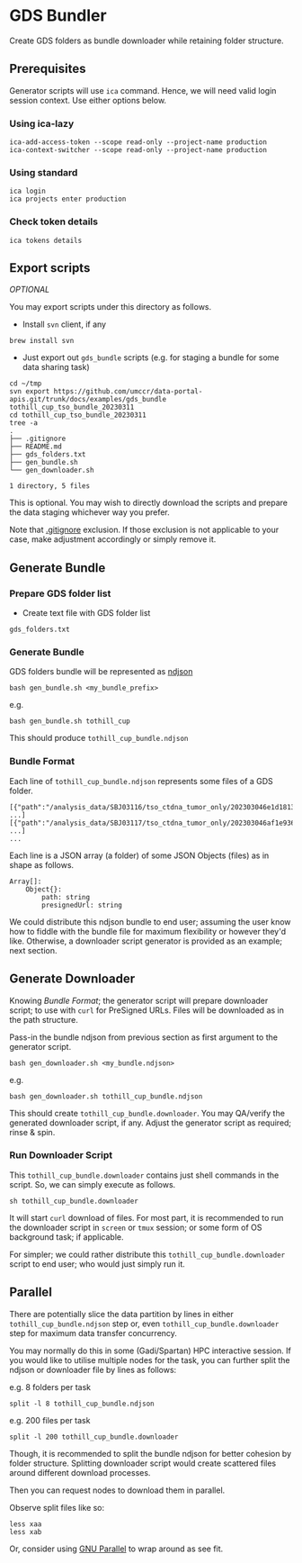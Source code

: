# GDS Bundler

Create GDS folders as bundle downloader while retaining folder structure.

## Prerequisites

Generator scripts will use `ica` command. Hence, we will need valid login session context. Use either options below.

### Using ica-lazy

```
ica-add-access-token --scope read-only --project-name production
ica-context-switcher --scope read-only --project-name production
```

### Using standard

```
ica login
ica projects enter production
```

### Check token details

```
ica tokens details
```

## Export scripts

_OPTIONAL_

You may export scripts under this directory as follows. 

- Install `svn` client, if any
```
brew install svn
```

- Just export out `gds_bundle` scripts (e.g. for staging a bundle for some data sharing task)
```
cd ~/tmp
svn export https://github.com/umccr/data-portal-apis.git/trunk/docs/examples/gds_bundle tothill_cup_tso_bundle_20230311
cd tothill_cup_tso_bundle_20230311
tree -a
.
├── .gitignore
├── README.md
├── gds_folders.txt
├── gen_bundle.sh
└── gen_downloader.sh

1 directory, 5 files
```

This is optional. You may wish to directly download the scripts and prepare the data staging whichever way you prefer.

Note that [.gitignore](.gitignore) exclusion. If those exclusion is not applicable to your case, make adjustment accordingly or simply remove it. 

## Generate Bundle

### Prepare GDS folder list

- Create text file with GDS folder list
```
gds_folders.txt
```

### Generate Bundle

GDS folders bundle will be represented as [ndjson](http://ndjson.org/)

```
bash gen_bundle.sh <my_bundle_prefix>
```

e.g.

```
bash gen_bundle.sh tothill_cup
```

This should produce `tothill_cup_bundle.ndjson`

### Bundle Format

Each line of `tothill_cup_bundle.ndjson` represents some files of a GDS folder.

```
[{"path":"/analysis_data/SBJ03116/tso_ctdna_tumor_only/202303046e1d1813/L2300278/Results/MetricsOutput.tsv","presignedUrl":"https://..."}, ...]
[{"path":"/analysis_data/SBJ03117/tso_ctdna_tumor_only/202303046af1e936/L2300280/Results/MetricsOutput.tsv","presignedUrl":"https://..."}, ...]
...
```

Each line is a JSON array (a folder) of some JSON Objects (files) as in shape as follows.

```
Array[]:
    Object{}:
        path: string
        presignedUrl: string
```

We could distribute this ndjson bundle to end user; assuming the user know how to fiddle with the bundle file for maximum flexibility or however they'd like. Otherwise, a downloader script generator is provided as an example; next section.

## Generate Downloader

Knowing _Bundle Format_; the generator script will prepare downloader script; to use with `curl` for PreSigned URLs. Files will be downloaded as in the path structure.

Pass-in the bundle ndjson from previous section as first argument to the generator script.

```
bash gen_downloader.sh <my_bundle.ndjson>
```

e.g.

```
bash gen_downloader.sh tothill_cup_bundle.ndjson
```

This should create `tothill_cup_bundle.downloader`. You may QA/verify the generated downloader script, if any. Adjust the generator script as required; rinse & spin.

### Run Downloader Script

This `tothill_cup_bundle.downloader` contains just shell commands in the script. So, we can simply execute as follows.

```
sh tothill_cup_bundle.downloader
```

It will start `curl` download of files. For most part, it is recommended to run the downloader script in `screen` or `tmux` session; or some form of OS background task; if applicable.

For simpler; we could rather distribute this `tothill_cup_bundle.downloader` script to end user; who would just simply run it.


## Parallel

There are potentially slice the data partition by lines in either `tothill_cup_bundle.ndjson` step or, even `tothill_cup_bundle.downloader` step for maximum data transfer concurrency.

You may normally do this in some (Gadi/Spartan) HPC interactive session. If you would like to utilise multiple
nodes for the task, you can further split the ndjson or downloader file by lines as follows:

e.g. 8 folders per task
```
split -l 8 tothill_cup_bundle.ndjson
```

e.g. 200 files per task
```
split -l 200 tothill_cup_bundle.downloader
```

Though, it is recommended to split the bundle ndjson for better cohesion by folder structure. Splitting downloader script would create scattered files around different download processes.

Then you can request nodes to download them in parallel. 

Observe split files like so:

```
less xaa
less xab
```

Or, consider using [GNU Parallel](https://www.gnu.org/software/parallel/) to wrap around as see fit.
